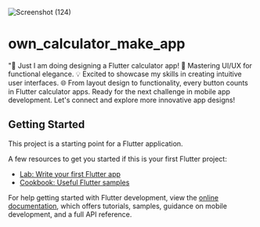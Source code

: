 ![Screenshot (124)](https://github.com/opi1001/Calculator_Design_App/assets/134625691/f1a62f6f-bf98-4029-bfd1-60cd2c839c5d)
# own_calculator_make_app


"🚀 Just I am doing  designing a Flutter calculator app! 📱
Mastering UI/UX for functional elegance. 💡
Excited to showcase my skills in creating intuitive user interfaces. 🌐 
From layout design to functionality, every button counts in Flutter calculator apps. 
Ready for the next challenge in mobile app development. 
Let's connect and explore more innovative app designs! 

## Getting Started

This project is a starting point for a Flutter application.

A few resources to get you started if this is your first Flutter project:

- [Lab: Write your first Flutter app](https://docs.flutter.dev/get-started/codelab)
- [Cookbook: Useful Flutter samples](https://docs.flutter.dev/cookbook)

For help getting started with Flutter development, view the
[online documentation](https://docs.flutter.dev/), which offers tutorials,
samples, guidance on mobile development, and a full API reference.
